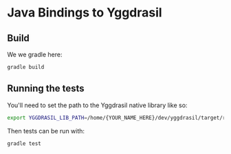 # Java Bindings to Yggdrasil

## Build

We we gradle here:

```bash
gradle build
```

## Running the tests

You'll need to set the path to the Yggdrasil native library like so:

```bash
export YGGDRASIL_LIB_PATH=/home/{YOUR_NAME_HERE}/dev/yggdrasil/target/release
```

Then tests can be run with:

```bash
gradle test
```
